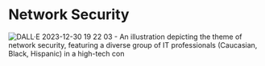 # Network Security
![DALL·E 2023-12-30 19 22 03 - An illustration depicting the theme of network security, featuring a diverse group of IT professionals (Caucasian, Black, Hispanic) in a high-tech con](https://github.com/Soufiane1699/Network-Security/assets/65159180/f6c73e9c-38f1-41e0-ab35-9ab2867a797c)
